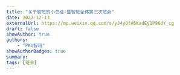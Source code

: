 ```yaml
---
title: "关于智班的小总结-暨智班全体第三次班会"
date: 2022-12-13
externalUrl: https://mp.weixin.qq.com/s/yJ4yOfA6KadEy1P96dY_cg
draft: false
showAuthor: true
authors:
    - "PKU智班"
showAuthorBadges: true
summary: 
tags: [班会]
---
```

